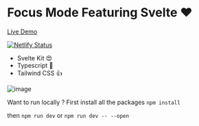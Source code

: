 # Focus Mode Featuring Svelte ❤️

[Live Demo](https://focusmode.netlify.app/)

[![Netlify Status](https://api.netlify.com/api/v1/badges/c49c2a17-a797-4d2d-8d3a-8bed7f43b05a/deploy-status)](https://app.netlify.com/sites/focusmode/deploys)


- Svelte Kit 😍
- Typescript 🥰
- Tailwind CSS 👍


![image](https://user-images.githubusercontent.com/12936435/139843808-4ec54d69-f76b-4303-bfc4-114e0860c37d.png)

Want to run locally ?
First install all the packages
`npm install`

then 
`npm run dev` or `npm run dev -- --open` 
